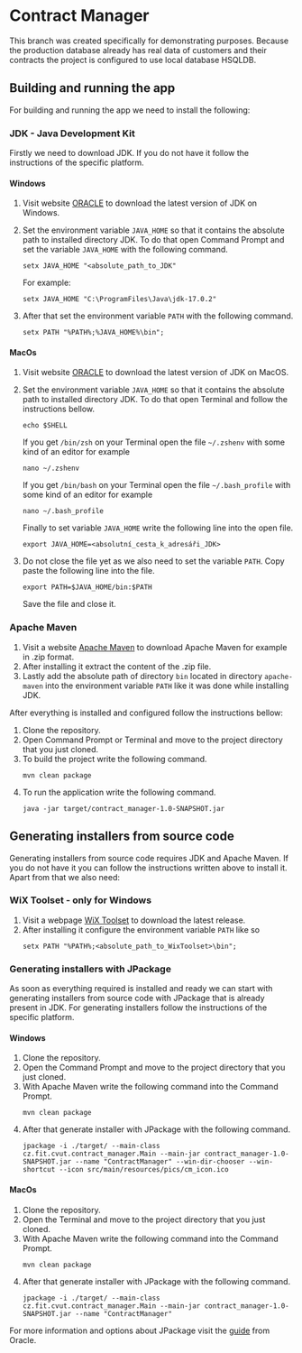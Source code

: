 # Contract Manager
This branch was created specifically for demonstrating purposes. Because the production database already has real data 
of customers and their contracts the project is configured to use local database HSQLDB.

## Building and running the app
For building and running the app we need to install the following:

### JDK - Java Development Kit
Firstly we need to download JDK. If you do not have it follow the instructions of the specific platform.

#### Windows
1. Visit website [ORACLE](https://www.oracle.com/java/technologies/downloads/#jdk17-windows) to download the latest 
version of JDK on Windows.

2. Set the environment variable `JAVA_HOME` so that it contains the absolute path to installed directory JDK. To do 
that open Command Prompt and set the variable `JAVA_HOME` with the following command.
    ```
    setx JAVA_HOME "<absolute_path_to_JDK"
    ```
    For example:
    ```
    setx JAVA_HOME "C:\ProgramFiles\Java\jdk-17.0.2"
    ```

3. After that set the environment variable `PATH` with the following command.
    ```
    setx PATH "%PATH%;%JAVA_HOME%\bin";
    ```

#### MacOs
1. Visit website [ORACLE](https://www.oracle.com/java/technologies/downloads/#jdk17-windows) to download the latest 
version of JDK on MacOS.

2. Set the environment variable `JAVA_HOME` so that it contains the absolute path to installed directory JDK. To do 
that open Terminal and follow the instructions bellow.
    ```
    echo $SHELL
    ```
    If you get `/bin/zsh` on your Terminal open the file `~/.zshenv` with some kind of an editor for example
    ```
    nano ~/.zshenv
    ```
    If you get `/bin/bash` on your Terminal open the file `~/.bash_profile` with some kind of an editor for example
    ```
    nano ~/.bash_profile
    ```
    Finally to set variable `JAVA_HOME` write the following line into the open file.
    ```
    export JAVA_HOME=<absolutní_cesta_k_adresáři_JDK>
    ```
3. Do not close the file yet as we also need to set the variable `PATH`. Copy paste the following line into the file.
    ```
    export PATH=$JAVA_HOME/bin:$PATH
    ```
    Save the file and close it.
### Apache Maven
1. Visit a website [Apache Maven](https://maven.apache.org/download.cgi) to download Apache Maven for example in 
.zip format. 
2. After installing it extract the content of the .zip file.
3. Lastly add the absolute path of directory `bin` located in directory `apache-maven` into the environment variable 
`PATH` like it was done while installing JDK.

After everything is installed and configured follow the instructions bellow:
1. Clone the repository.
2. Open Command Prompt or Terminal and move to the project directory that you just cloned.
3. To build the project write the following command.
    ```
    mvn clean package
    ```
4. To run the application write the following command.
    ```
    java -jar target/contract_manager-1.0-SNAPSHOT.jar 
    ```

## Generating installers from source code
Generating installers from source code requires JDK and Apache Maven. If you do not have it you can follow the 
instructions written above to install it.
Apart from that we also need:

### WiX Toolset - only for Windows
1. Visit a webpage [WiX Toolset](https://wixtoolset.org/) to download the latest release. 
2. After installing it configure the environment variable `PATH` like so
    ```
    setx PATH "%PATH%;<absolute_path_to_WixToolset>\bin";
    ```

### Generating installers with JPackage
As soon as everything required is installed and ready we can start with generating installers from source code 
with JPackage that is already present in JDK.
For generating installers follow the instructions of the specific platform.

#### Windows
1. Clone the repository.  
2. Open the Command Prompt and move to the project directory that you just cloned.
3. With Apache Maven write the following command into the Command Prompt.
    ```
    mvn clean package
    ```
4. After that generate installer with JPackage with the following command.
    ```
    jpackage -i ./target/ --main-class cz.fit.cvut.contract_manager.Main --main-jar contract_manager-1.0-SNAPSHOT.jar --name "ContractManager" --win-dir-chooser --win-shortcut --icon src/main/resources/pics/cm_icon.ico
    ```
#### MacOs
1. Clone the repository.  
2. Open the Terminal and move to the project directory that you just cloned.
3. With Apache Maven write the following command into the Command Prompt.
    ```
    mvn clean package
    ```
4. After that generate installer with JPackage with the following command.
    ```
    jpackage -i ./target/ --main-class cz.fit.cvut.contract_manager.Main --main-jar contract_manager-1.0-SNAPSHOT.jar --name "ContractManager"
    ```
For more information and options about JPackage visit the 
[guide](https://docs.oracle.com/en/java/javase/14/docs/specs/man/jpackage.html) from Oracle.
